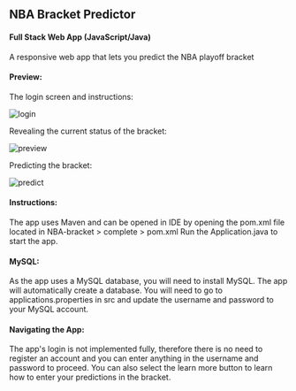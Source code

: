 ## NBA Bracket Predictor 
#### Full Stack Web App (JavaScript/Java)

A responsive web app that lets you predict the NBA playoff bracket

#### Preview:

The login screen and instructions:

![login](https://user-images.githubusercontent.com/50474208/77386708-af0a9280-6d48-11ea-9754-358d33ace031.gif)

Revealing the current status of the bracket:

![preview](https://user-images.githubusercontent.com/50474208/77387213-06f5c900-6d4a-11ea-8bda-0b1d27ae07cc.gif)

Predicting the bracket:

![predict](https://user-images.githubusercontent.com/50474208/77387275-37d5fe00-6d4a-11ea-93d1-870df29552fa.gif)

#### Instructions:

The app uses Maven and can be opened in IDE by opening the pom.xml file located in NBA-bracket > complete > pom.xml
Run the Application.java to start the app.

#### MySQL:

As the app uses a MySQL database, you will need to install MySQL. The app will automatically create a database. You will need to go to applications.properties in src and update the username and password to your MySQL account.

#### Navigating the App:
The app's login is not implemented fully, therefore there is no need to register an account and you can enter anything in the username and password to proceed. You can also select the learn more button to learn how to enter your predictions in the bracket.
